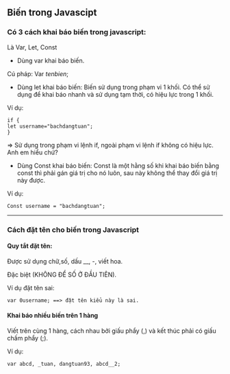 ## Biến trong Javascipt

### Có 3 cách khai báo biến trong javascript:
Là Var, Let, Const

* Dùng var khai báo biến.

 Cú pháp: Var *tenbien*; 

* Dùng let khai báo biến: Biến sử dụng trong phạm vi 1 khối. Có thể sử dụng để khai báo nhanh và sử dụng tạm thời, có hiệu lực trong 1 khối.

Ví dụ:

    if {
    let username="bachdangtuan";
    }

=> Sử dụng trong phạm vi lệnh if, ngoài phạm vi lệnh if không có hiệu lực. Anh em hiểu chứ?

* Dùng Const khai báo biến: Const là một hằng số khi khai báo biến bằng const thì phải gán giá trị cho nó luôn, sau này không thể thay đổi giá trị này được.

Ví dụ:

    Const username = "bachdangtuan";

----------------------------------------------

### Cách đặt tên cho biến trong Javascript

#### Quy tắt đặt tên:

Được sử dụng chữ,số, dấu __, -, viết hoa.

Đặc biệt (KHÔNG ĐỂ SỐ Ở ĐẦU TIÊN).

Ví dụ đặt tên sai:

    var 0username; ==> đặt tên kiểu này là sai.

#### Khai báo nhiều biến trên 1 hàng

Viết trên cùng 1 hàng, cách nhau bởi giấu phẩy (,) và kết thúc phải có giấu chấm phẩy (;).

Ví dụ:

    var abcd, _tuan, dangtuan93, abcd__2;
